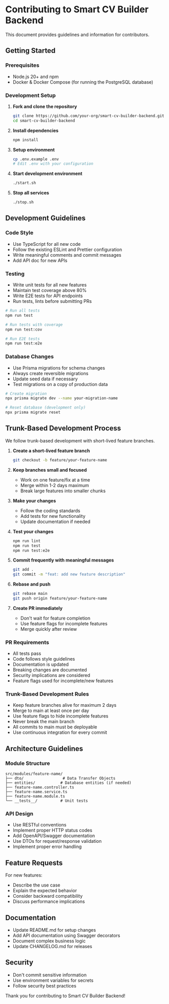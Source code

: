 # Contributing to Smart CV Builder Backend

This document provides guidelines and information for contributors.

## Getting Started

### Prerequisites

- Node.js 20+ and npm
- Docker & Docker Compose (for running the PostgreSQL database)

### Development Setup

1. **Fork and clone the repository**
   ```bash
   git clone https://github.com/your-org/smart-cv-builder-backend.git
   cd smart-cv-builder-backend
   ```

2. **Install dependencies**
   ```bash
   npm install
   ```

3. **Setup environment**
   ```bash
   cp .env.example .env
   # Edit .env with your configuration
   ```

4. **Start development environment**
   ```bash
   ./start.sh
   ```
5. **Stop all services**
   ```bash
   ./stop.sh
   ```

## Development Guidelines

### Code Style

- Use TypeScript for all new code
- Follow the existing ESLint and Prettier configuration
- Write meaningful comments and commit messages
- Add API doc for new APIs

### Testing

- Write unit tests for all new features
- Maintain test coverage above 80%
- Write E2E tests for API endpoints
- Run tests, lints before submitting PRs

```bash
# Run all tests
npm run test

# Run tests with coverage
npm run test:cov

# Run E2E tests
npm run test:e2e
```

### Database Changes

- Use Prisma migrations for schema changes
- Always create reversible migrations
- Update seed data if necessary
- Test migrations on a copy of production data

```bash
# Create migration
npx prisma migrate dev --name your-migration-name

# Reset database (development only)
npx prisma migrate reset
```

## Trunk-Based Development Process

We follow trunk-based development with short-lived feature branches.

1. **Create a short-lived feature branch**
   ```bash
   git checkout -b feature/your-feature-name
   ```

2. **Keep branches small and focused**
   - Work on one feature/fix at a time
   - Merge within 1-2 days maximum
   - Break large features into smaller chunks

3. **Make your changes**
   - Follow the coding standards
   - Add tests for new functionality
   - Update documentation if needed

4. **Test your changes**
   ```bash
   npm run lint
   npm run test
   npm run test:e2e
   ```

5. **Commit frequently with meaningful messages**
   ```bash
   git add .
   git commit -m "feat: add new feature description"
   ```

6. **Rebase and push**
   ```bash
   git rebase main
   git push origin feature/your-feature-name
   ```

7. **Create PR immediately**
   - Don't wait for feature completion
   - Use feature flags for incomplete features
   - Merge quickly after review

### PR Requirements

- All tests pass
- Code follows style guidelines
- Documentation is updated
- Breaking changes are documented
- Security implications are considered
- Feature flags used for incomplete/new features

### Trunk-Based Development Rules

- Keep feature branches alive for maximum 2 days
- Merge to main at least once per day
- Use feature flags to hide incomplete features
- Never break the main branch
- All commits to main must be deployable
- Use continuous integration for every commit

## Architecture Guidelines

### Module Structure

```
src/modules/feature-name/
├── dto/                 # Data Transfer Objects
├── entities/           # Database entities (if needed)
├── feature-name.controller.ts
├── feature-name.service.ts
├── feature-name.module.ts
└── __tests__/          # Unit tests
```

### API Design

- Use RESTful conventions
- Implement proper HTTP status codes
- Add OpenAPI/Swagger documentation
- Use DTOs for request/response validation
- Implement proper error handling

## Feature Requests

For new features:

- Describe the use case
- Explain the expected behavior
- Consider backward compatibility
- Discuss performance implications

## Documentation

- Update README.md for setup changes
- Add API documentation using Swagger decorators
- Document complex business logic
- Update CHANGELOG.md for releases

## Security

- Don't commit sensitive information
- Use environment variables for secrets
- Follow security best practices

Thank you for contributing to Smart CV Builder Backend!